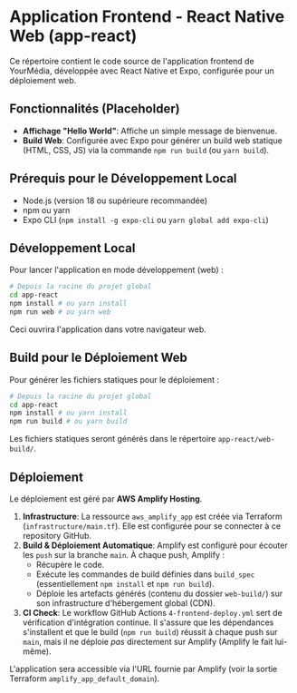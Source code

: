 # Application Frontend - React Native Web (app-react)

Ce répertoire contient le code source de l'application frontend de YourMédia, développée avec React Native et Expo, configurée pour un déploiement web.

## Fonctionnalités (Placeholder)

*   **Affichage "Hello World"**: Affiche un simple message de bienvenue.
*   **Build Web**: Configurée avec Expo pour générer un build web statique (HTML, CSS, JS) via la commande `npm run build` (ou `yarn build`).

## Prérequis pour le Développement Local

*   Node.js (version 18 ou supérieure recommandée)
*   npm ou yarn
*   Expo CLI (`npm install -g expo-cli` ou `yarn global add expo-cli`)

## Développement Local

Pour lancer l'application en mode développement (web) :

```bash
# Depuis la racine du projet global
cd app-react
npm install # ou yarn install
npm run web # ou yarn web
```

Ceci ouvrira l'application dans votre navigateur web.

## Build pour le Déploiement Web

Pour générer les fichiers statiques pour le déploiement :

```bash
# Depuis la racine du projet global
cd app-react
npm install # ou yarn install
npm run build # ou yarn build
```

Les fichiers statiques seront générés dans le répertoire `app-react/web-build/`.

## Déploiement

Le déploiement est géré par **AWS Amplify Hosting**.

1.  **Infrastructure**: La ressource `aws_amplify_app` est créée via Terraform (`infrastructure/main.tf`). Elle est configurée pour se connecter à ce repository GitHub.
2.  **Build & Déploiement Automatique**: Amplify est configuré pour écouter les `push` sur la branche `main`. À chaque push, Amplify :
    *   Récupère le code.
    *   Exécute les commandes de build définies dans `build_spec` (essentiellement `npm install` et `npm run build`).
    *   Déploie les artefacts générés (contenu du dossier `web-build/`) sur son infrastructure d'hébergement global (CDN).
3.  **CI Check**: Le workflow GitHub Actions `4-frontend-deploy.yml` sert de vérification d'intégration continue. Il s'assure que les dépendances s'installent et que le build (`npm run build`) réussit à chaque push sur `main`, mais il ne déploie *pas* directement sur Amplify (Amplify le fait lui-même).

L'application sera accessible via l'URL fournie par Amplify (voir la sortie Terraform `amplify_app_default_domain`).
